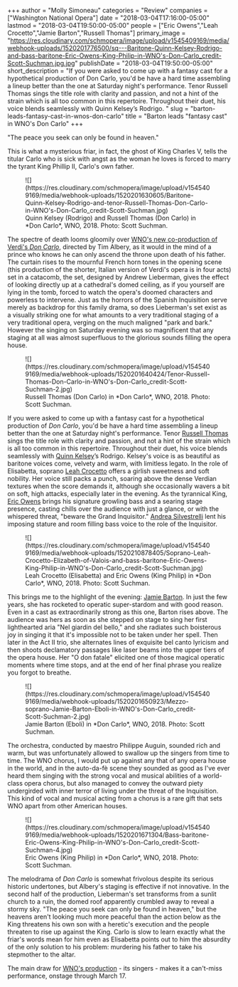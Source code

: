 +++
author = "Molly Simoneau"
categories = "Review"
companies = ["Washington National Opera"]
date = "2018-03-04T17:16:00-05:00"
lastmod = "2018-03-04T19:50:00-05:00"
people = ["Eric Owens","Leah Crocetto","Jamie Barton","Russell Thomas"]
primary_image = "https://res.cloudinary.com/schmopera/image/upload/v1545409169/media/webhook-uploads/1520201776500/sq---Baritone-Quinn-Kelsey-Rodrigo-and-bass-baritone-Eric-Owens-King-Philip-in-WNO's-Don-Carlo_credit-Scott-Suchman.jpg.jpg"
publishDate = "2018-03-04T19:50:00-05:00"
short_description = "If you were asked to come up with a fantasy cast for a hypothetical production of Don Carlo, you&#039;d be have a hard time assembling a lineup better than the one at Saturday night&#039;s performance. Tenor Russell Thomas sings the title role with clarity and passion, and not a hint of the strain which is all too common in this repertoire. Throughout their duet, his voice blends seamlessly with Quinn Kelsey’s Rodrigo. "
slug = "barton-leads-fantasy-cast-in-wnos-don-carlo"
title = "Barton leads &quot;fantasy cast&quot; in WNO&#039;s Don Carlo"
+++

"The peace you seek can only be found in heaven."

This is what a mysterious friar, in fact, the ghost of King Charles V, tells the titular Carlo who is sick with angst as the woman he loves is forced to marry the tyrant King Phillip II, Carlo's own father.

<figure data-type="image">
![](https://res.cloudinary.com/schmopera/image/upload/v1545409169/media/webhook-uploads/1520201630605/Baritone-Quinn-Kelsey-Rodrigo-and-tenor-Russell-Thomas-Don-Carlo-in-WNO's-Don-Carlo_credit-Scott-Suchman.jpg)
<figcaption>Quinn Kelsey (Rodrigo) and Russell Thomas (Don Carlo) in *Don Carlo*, WNO, 2018. Photo: Scott Suchman.</figcaption>
</figure>

The spectre of death looms gloomily over [WNO's new co-production of Verdi's *Don Carlo*](http://www.kennedy-center.org/calendar/event/OSOSD), directed by Tim Albery, as it would in the mind of a prince who knows he can only ascend the throne upon death of his father. The curtain rises to the mournful French horn tones in the opening scene (this production of the shorter, Italian version of Verdi's opera is in four acts) set in a catacomb, the set, designed by Andrew Lieberman, gives the effect of looking directly up at a cathedral's domed ceiling, as if you yourself are lying in the tomb, forced to watch the opera's doomed characters and powerless to intervene. Just as the horrors of the Spanish Inquisition serve merely as backdrop for this family drama, so does Lieberman's set exist as a visually striking one for what amounts to a very traditional staging of a very traditional opera, verging on the much maligned "park and bark."  However the singing on Saturday evening  was so magnificent that any staging at all was almost superfluous to the glorious sounds filling the opera house. 

<figure data-type="image">
![](https://res.cloudinary.com/schmopera/image/upload/v1545409169/media/webhook-uploads/1520201640424/Tenor-Russell-Thomas-Don-Carlo-in-WNO's-Don-Carlo_credit-Scott-Suchman-2.jpg)
<figcaption>Russell Thomas (Don Carlo) in *Don Carlo*, WNO, 2018. Photo: Scott Suchman.</figcaption>
</figure>

If you were asked to come up with a fantasy cast for a hypothetical production of *Don Carlo*, you'd be have a hard time assembling a lineup better than the one at Saturday night's performance. Tenor [Russell Thomas](/talking-with-singers-russell-thomas/) sings the title role with clarity and passion, and not a hint of the strain which is all too common in this repertoire. Throughout their duet, his voice blends seamlessly with [Quinn Kelsey](/scene/people/quinn-kelsey/)’s Rodrigo. Kelsey's voice is as beautiful as baritone voices come, velvety and warm, with limitless legato. In the role of Elisabetta, soprano [Leah Crocetto](/talking-with-singers-leah-crocetto/) offers a girlish sweetness and soft nobility. Her voice still packs a punch, soaring above the dense Verdian textures when the score demands it, although she occasionally wavers a bit on soft, high attacks, especially later in the evening. As the tyrannical King, [Eric Owens](/scene/people/eric-owens/) brings his signature growling bass and a searing stage presence, casting chills over the audience with just a glance, or with the whispered threat, "beware the Grand Inquisitor." [Andrea Silvestrelli](/scene/people/andrea-silvestrelli/) lent his imposing stature and room filling bass voice to the role of the Inquisitor.

<figure data-type="image">
![](https://res.cloudinary.com/schmopera/image/upload/v1545409169/media/webhook-uploads/1520210878405/Soprano-Leah-Crocetto-Elizabeth-of-Valois-and-bass-baritone-Eric-Owens-King-Philip-in-WNO's-Don-Carlo_credit-Scott-Suchman.jpg)
<figcaption>Leah Crocetto (Elisabetta) and Eric Owens (King Philip) in *Don Carlo*, WNO, 2018. Photo: Scott Suchman.</figcaption>
</figure>

This brings me to the highlight of the evening: [Jamie Barton](/talking-with-singers-jamie-barton/). In just the few years, she has rocketed to operatic super-stardom and with good reason. Even in a cast as extraordinarily strong as this one, Barton rises above. The audience was hers as soon as she stepped on stage to sing her first lighthearted aria "Nel giardin del bello," and she radiates such boisterous joy in singing it that it's impossible not to be taken under her spell. Then later in the Act II trio, she alternates lines of exquisite bel canto lyricism and then shoots declamatory passages like laser beams into the upper tiers of the opera house. Her "O don fatale" elicited one of those magical operatic moments where time stops, and at the end of her final phrase you realize you forgot to breathe. 

<figure data-type="image">
![](https://res.cloudinary.com/schmopera/image/upload/v1545409169/media/webhook-uploads/1520201650923/Mezzo-soprano-Jamie-Barton-Eboli-in-WNO's-Don-Carlo_credit-Scott-Suchman-2.jpg)
<figcaption>Jamie Barton (Eboli) in *Don Carlo*, WNO, 2018. Photo: Scott Suchman.</figcaption>
</figure>

The orchestra, conducted by maestro Philippe Auguin, sounded rich and warm, but was unfortunately allowed to swallow up the singers from time to time. The WNO chorus, I would put up against any that of any opera house in the world, and in the auto-da-fè scene they sounded as good as I've ever heard them singing with the strong vocal and musical abilities of a world-class opera chorus, but also managed to convey the outward piety undergirded with inner terror of living under the threat of the Inquisition. This kind of vocal and musical acting from a chorus is a rare gift that sets WNO apart from other American houses.

<figure data-type="image">
![](https://res.cloudinary.com/schmopera/image/upload/v1545409169/media/webhook-uploads/1520201671304/Bass-baritone-Eric-Owens-King-Philip-in-WNO's-Don-Carlo_credit-Scott-Suchman-4.jpg)
<figcaption>Eric Owens (King Philip) in *Don Carlo*, WNO, 2018. Photo: Scott Suchman.</figcaption>
</figure>

The melodrama of *Don Carlo* is somewhat frivolous despite its serious historic undertones, but Albery's staging is effective if not innovative. In the second half of the production, Lieberman's set transforms from a sunlit church to a ruin, the domed roof apparently crumbled away to reveal a stormy sky. "The peace you seek can only be found in heaven," but the heavens aren't looking much more peaceful than the action below as the King threatens his own son with a heretic's execution and the people threaten to rise up against the King. Carlo is slow to learn exactly what the friar's words mean for him even as Elisabetta points out to him the absurdity of the only solution to his problem: murdering his father to take his stepmother to the altar. 

The main draw for [WNO's production](http://www.kennedy-center.org/calendar/event/OSOSD) - its singers - makes it a can't-miss performance, onstage through March 17.

